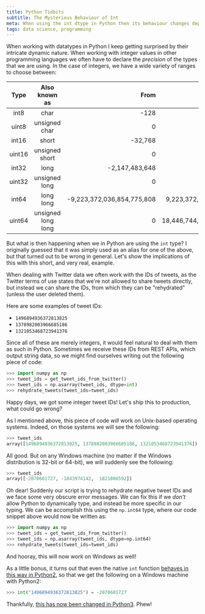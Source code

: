 ```yaml
---
title: Python Tidbits
subtitle: The Mysterious Behaviour of Int
meta: When using the int dtype in Python then its behaviour changes depending on the operating system, resulting in mysterious negative integers. We explore this phenomenon and how these behaviours can be avoided.
tags: data science, programming
---
```


When working with datatypes in Python I keep getting surprised by their intricate
dynamic nature. When working with integer values in other programming languages we
often have to declare the _precision_ of the types that we are using. In the case of
integers, we have a wide variety of ranges to choose between:

| **Type** | **Also known as**  |                   **From** |                     **To** |
| :------: | :----------------: | -------------------------: | -------------------------: |
|   int8   |        char        |                       -128 |                        127 |
|  uint8   |   unsigned char    |                          0 |                        255 |
|  int16   |       short        |                    -32,768 |                     32,767 |
|  uint16  |   unsigned short   |                          0 |                     65,535 |
|  int32   |        long        |             -2,147,483,648 |              2,147,483,647 |
|  uint32  |   unsigned long    |                          0 |              4,294,967,295 |
|  int64   |     long long      | -9,223,372,036,854,775,808 |  9,223,372,036,854,775,807 |
|  uint64  | unsigned long long |                          0 | 18,446,744,073,709,551,615 |

But what is then happening when we in Python are using the `int` type? I originally
guessed that it was simply used as an alias for one of the above, but that turned out
to be wrong in general. Let's show the implications of this with this short, and very
real, example.

When dealing with Twitter data we often work with the IDs of tweets, as the Twitter
terms of use states that we're not allowed to share tweets directly, but instead we can
share the IDs, from which they can be "rehydrated" (unless the user deleted them).

Here are some examples of tweet IDs:

- `1496894936372813825`
- `1378982003966685186`
- `1321053468723941376`

Since all of these are merely integers, it would feel natural to deal with them as such
in Python. Sometimes we receive these IDs from REST APIs, which output string data, so
we might find ourselves writing out the following piece of code:

```python
>>> import numpy as np
>>> tweet_ids = get_tweet_ids_from_twitter()
>>> tweet_ids = np.asarray(tweet_ids, dtype=int)
>>> rehydrate_tweets(tweet_ids=tweet_ids)
```

Happy days, we got some integer tweet IDs! Let's ship this to production, what could go
wrong?

As I mentioned above, this piece of code _will_ work on Unix-based operating systems.
Indeed, on those systems we will see the following:

```python
>>> tweet_ids
array([1496894936372813825, 1378982003966685186, 1321053468723941376])
```

All good. But on any Windows machine (no matter if the Windows distribution is 32-bit
or 64-bit), we will suddenly see the following:

```python
>>> tweet_ids
array([-2070601727, -1843974142,  1821806592])
```

Oh dear! Suddenly our script is trying to rehydrate negative tweet IDs and we face some
very obscure error messages. We can fix this if we _don't_ allow Python to dynamically
type, and instead be more specific in our typing. We can be accomplish this using
the `np.int64` type, where our code snippet above would now be written as:

```python
>>> import numpy as np
>>> tweet_ids = get_tweet_ids_from_twitter()
>>> tweet_ids = np.asarray(tweet_ids, dtype=np.int64)
>>> rehydrate_tweets(tweet_ids=tweet_ids)
```

And hooray, this will now work on Windows as well!

As a little bonus, it turns out that even the native `int` function [behaves in this
way in Python2](https://docs.python.org/2/library/stdtypes.html#typesnumeric), so that
we get the following on a Windows machine with Python2:

```python
>>> int("1496894936372813825") = -2070601727
```

Thankfully, [this has now been changed in
Python3](https://docs.python.org/3/library/stdtypes.html#typesnumeric). Phew!
